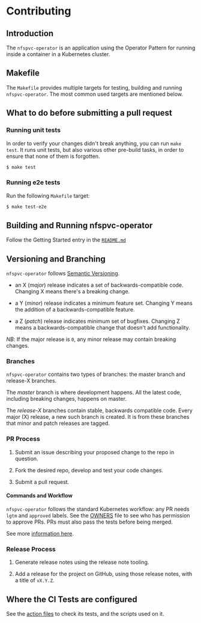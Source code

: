 # Contributing

## Introduction

The `nfspvc-operator` is an application using the Operator Pattern for running inside a container in a Kubernetes cluster.

## Makefile

The `Makefile` provides multiple targets for testing, building and running `nfspvc-operator`. The most common used targets are mentioned below.

## What to do before submitting a pull request

### Running unit tests

In order to verify your changes didn't break anything, you can run `make test`. It runs unit tests, but also various other pre-build tasks, in order to 
ensure that none of them is forgotten.

```bash
$ make test
```

### Running e2e tests

Run the following `Makefile` target:

```bash
$ make test-e2e
```

## Building and Running nfspvc-operator

Follow the Getting Started entry in the [`README.md`](README.md)

## Versioning and Branching

`nfspvc-operator` follows [Semantic Versioning](https://semver.org). 

- an X (*major*) release indicates a set of backwards-compatible code. Changing X means there's a breaking change.

- a Y (*minor*) release indicates a minimum feature set. Changing Y means the addition of a backwards-compatible feature.

- a Z (*patch*) release indicates minimum set of bugfixes. Changing Z means a backwards-compatible change that doesn't add functionality.

*NB*: If the major release is `0`, any minor release may contain breaking changes.

### Branches

`nfspvc-operator` contains two types of branches: the master branch and release-X branches.

The _master_ branch is where development happens. All the latest code, including breaking changes, happens on master.

The _release-X_ branches contain stable, backwards compatible code. Every major (X) release, a new such branch is created. It is from these branches that minor and patch releases are tagged.

### PR Process

1. Submit an issue describing your proposed change to the repo in question.

2. Fork the desired repo, develop and test your code changes.

3. Submit a pull request.

#### Commands and Workflow

`nfspvc-operator` follows the standard Kubernetes workflow: any PR needs `lgtm` and `approved` labels. See the [OWNERS](OWNERS) file to see who has permission to approve PRs. PRs must also pass the tests before being merged.

See more [information here](https://github.com/kubernetes/community/blob/master/contributors/guide/pull-requests.md#the-testing-and-merge-workflow).

### Release Process

1. Generate release notes using the release note tooling.

2. Add a release for the project on GitHub, using those release notes, with a title of `vX.Y.Z`.

## Where the CI Tests are configured

See the [action files](.github/workflows) to check its tests, and the scripts used on it.
